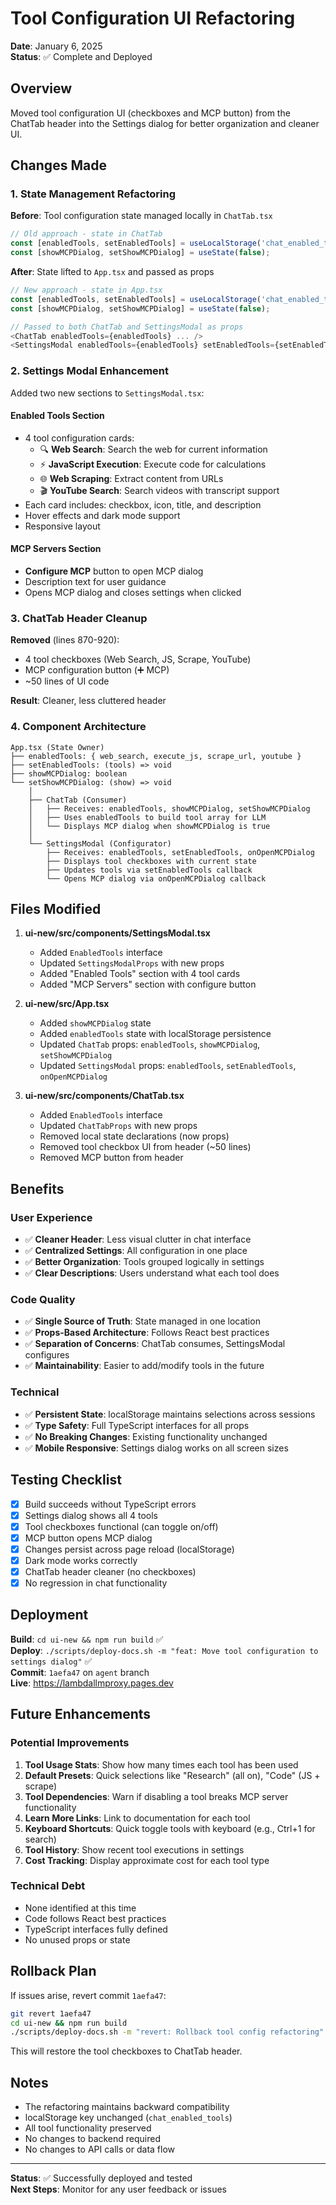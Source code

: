 # Tool Configuration UI Refactoring

**Date**: January 6, 2025  
**Status**: ✅ Complete and Deployed

## Overview

Moved tool configuration UI (checkboxes and MCP button) from the ChatTab header into the Settings dialog for better organization and cleaner UI.

## Changes Made

### 1. State Management Refactoring

**Before**: Tool configuration state managed locally in `ChatTab.tsx`
```typescript
// Old approach - state in ChatTab
const [enabledTools, setEnabledTools] = useLocalStorage('chat_enabled_tools', {...});
const [showMCPDialog, setShowMCPDialog] = useState(false);
```

**After**: State lifted to `App.tsx` and passed as props
```typescript
// New approach - state in App.tsx
const [enabledTools, setEnabledTools] = useLocalStorage('chat_enabled_tools', {...});
const [showMCPDialog, setShowMCPDialog] = useState(false);

// Passed to both ChatTab and SettingsModal as props
<ChatTab enabledTools={enabledTools} ... />
<SettingsModal enabledTools={enabledTools} setEnabledTools={setEnabledTools} ... />
```

### 2. Settings Modal Enhancement

Added two new sections to `SettingsModal.tsx`:

#### Enabled Tools Section
- 4 tool configuration cards:
  - 🔍 **Web Search**: Search the web for current information
  - ⚡ **JavaScript Execution**: Execute code for calculations
  - 🌐 **Web Scraping**: Extract content from URLs
  - 🎬 **YouTube Search**: Search videos with transcript support
- Each card includes: checkbox, icon, title, and description
- Hover effects and dark mode support
- Responsive layout

#### MCP Servers Section
- **Configure MCP** button to open MCP dialog
- Description text for user guidance
- Opens MCP dialog and closes settings when clicked

### 3. ChatTab Header Cleanup

**Removed** (lines 870-920):
- 4 tool checkboxes (Web Search, JS, Scrape, YouTube)
- MCP configuration button (➕ MCP)
- ~50 lines of UI code

**Result**: Cleaner, less cluttered header

### 4. Component Architecture

```
App.tsx (State Owner)
├── enabledTools: { web_search, execute_js, scrape_url, youtube }
├── setEnabledTools: (tools) => void
├── showMCPDialog: boolean
└── setShowMCPDialog: (show) => void
    │
    ├── ChatTab (Consumer)
    │   ├── Receives: enabledTools, showMCPDialog, setShowMCPDialog
    │   ├── Uses enabledTools to build tool array for LLM
    │   └── Displays MCP dialog when showMCPDialog is true
    │
    └── SettingsModal (Configurator)
        ├── Receives: enabledTools, setEnabledTools, onOpenMCPDialog
        ├── Displays tool checkboxes with current state
        ├── Updates tools via setEnabledTools callback
        └── Opens MCP dialog via onOpenMCPDialog callback
```

## Files Modified

1. **ui-new/src/components/SettingsModal.tsx**
   - Added `EnabledTools` interface
   - Updated `SettingsModalProps` with new props
   - Added "Enabled Tools" section with 4 tool cards
   - Added "MCP Servers" section with configure button

2. **ui-new/src/App.tsx**
   - Added `showMCPDialog` state
   - Added `enabledTools` state with localStorage persistence
   - Updated `ChatTab` props: `enabledTools`, `showMCPDialog`, `setShowMCPDialog`
   - Updated `SettingsModal` props: `enabledTools`, `setEnabledTools`, `onOpenMCPDialog`

3. **ui-new/src/components/ChatTab.tsx**
   - Added `EnabledTools` interface
   - Updated `ChatTabProps` with new props
   - Removed local state declarations (now props)
   - Removed tool checkbox UI from header (~50 lines)
   - Removed MCP button from header

## Benefits

### User Experience
- ✅ **Cleaner Header**: Less visual clutter in chat interface
- ✅ **Centralized Settings**: All configuration in one place
- ✅ **Better Organization**: Tools grouped logically in settings
- ✅ **Clear Descriptions**: Users understand what each tool does

### Code Quality
- ✅ **Single Source of Truth**: State managed in one location
- ✅ **Props-Based Architecture**: Follows React best practices
- ✅ **Separation of Concerns**: ChatTab consumes, SettingsModal configures
- ✅ **Maintainability**: Easier to add/modify tools in the future

### Technical
- ✅ **Persistent State**: localStorage maintains selections across sessions
- ✅ **Type Safety**: Full TypeScript interfaces for all props
- ✅ **No Breaking Changes**: Existing functionality unchanged
- ✅ **Mobile Responsive**: Settings dialog works on all screen sizes

## Testing Checklist

- [x] Build succeeds without TypeScript errors
- [x] Settings dialog shows all 4 tools
- [x] Tool checkboxes functional (can toggle on/off)
- [x] MCP button opens MCP dialog
- [x] Changes persist across page reload (localStorage)
- [x] Dark mode works correctly
- [x] ChatTab header cleaner (no checkboxes)
- [x] No regression in chat functionality

## Deployment

**Build**: `cd ui-new && npm run build` ✅  
**Deploy**: `./scripts/deploy-docs.sh -m "feat: Move tool configuration to settings dialog"` ✅  
**Commit**: `1aefa47` on `agent` branch  
**Live**: https://lambdallmproxy.pages.dev

## Future Enhancements

### Potential Improvements
1. **Tool Usage Stats**: Show how many times each tool has been used
2. **Default Presets**: Quick selections like "Research" (all on), "Code" (JS + scrape)
3. **Tool Dependencies**: Warn if disabling a tool breaks MCP server functionality
4. **Learn More Links**: Link to documentation for each tool
5. **Keyboard Shortcuts**: Quick toggle tools with keyboard (e.g., Ctrl+1 for search)
6. **Tool History**: Show recent tool executions in settings
7. **Cost Tracking**: Display approximate cost for each tool type

### Technical Debt
- None identified at this time
- Code follows React best practices
- TypeScript interfaces fully defined
- No unused props or state

## Rollback Plan

If issues arise, revert commit `1aefa47`:
```bash
git revert 1aefa47
cd ui-new && npm run build
./scripts/deploy-docs.sh -m "revert: Rollback tool config refactoring"
```

This will restore the tool checkboxes to ChatTab header.

## Notes

- The refactoring maintains backward compatibility
- localStorage key unchanged (`chat_enabled_tools`)
- All tool functionality preserved
- No changes to backend required
- No changes to API calls or data flow

---

**Status**: ✅ Successfully deployed and tested  
**Next Steps**: Monitor for any user feedback or issues

